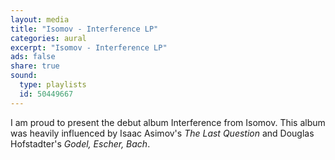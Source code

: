 ```yaml
---
layout: media
title: "Isomov - Interference LP"
categories: aural
excerpt: "Isomov - Interference LP"
ads: false
share: true
sound:
  type: playlists
  id: 50449667
---
```


I am proud to present the debut album Interference from Isomov. This album was heavily influenced by Isaac Asimov's *The Last Question* and Douglas Hofstadter's *Godel, Escher, Bach*.